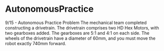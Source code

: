 # AutonomousPractice
9/15 - Autonomous Practice Problem
The mechanical team completed constructing a drivetrain. The drivetrain comprises two HD Hex Motors, with two gearboxes added. The gearboxes are 5:1 and 4:1 on each side. The wheels of the drivetrain have a diameter of 60mm, and you must move the robot exactly 740mm forward.
